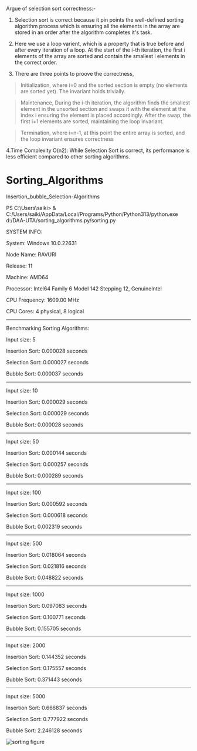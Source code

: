 Argue of selection sort correctness:-

1. Selection sort is correct because it pin points the well-defined sorting algorithm process which is ensuring all the elements in the array are stored in an order after the algorithm completes it's task.

2. Here we use a loop varient, which is a property that is true before and after every iteration of a loop.
At the start of the i-th iteration, the first i elements of the array are sorted and contain the smallest i elements in the correct order.


3. There are three points to proove the correctness,

> Initialization, where i=0 and the sorted section is empty (no elements are sorted yet). The invariant holds trivially.

> Maintenance, During the i-th iteration, the algorithm finds the smallest element in the unsorted section and swaps it with the element at the index i ensuring the element is placed accordingly. After the swap, the first i+1 elements are sorted, maintaining the loop invariant.
 
> Termination, where i=n-1, at this point the entire array is sorted, and the loop invariant ensures correctness

4.Time Complexity O(n2): While Selection Sort is correct, its performance is less efficient compared to other sorting algorithms.

# Sorting_Algorithms
Insertion_bubble_Selection-Algorithms

PS C:\Users\saiki> & C:/Users/saiki/AppData/Local/Programs/Python/Python313/python.exe d:/DAA-UTA/sorting_algorithms.py/sorting.py


SYSTEM INFO:

System: Windows 10.0.22631

Node Name: RAVURI

Release: 11

Machine: AMD64

Processor: Intel64 Family 6 Model 142 Stepping 12, GenuineIntel

CPU Frequency: 1609.00 MHz

CPU Cores: 4 physical, 8 logical

--------------------------------------------------------------------------------------------------------------------------------------------------------------------
Benchmarking Sorting Algorithms:

Input size: 5

Insertion Sort: 0.000028 seconds

Selection Sort: 0.000027 seconds 

Bubble Sort: 0.000037 seconds

------------------------------

Input size: 10 

Insertion Sort: 0.000029 seconds

Selection Sort: 0.000029 seconds

Bubble Sort: 0.000028 seconds

-----------------------------

Input size: 50

Insertion Sort: 0.000144 seconds

Selection Sort: 0.000257 seconds

Bubble Sort: 0.000289 seconds

-----------------------------

Input size: 100

Insertion Sort: 0.000592 seconds

Selection Sort: 0.000618 seconds

Bubble Sort: 0.002319 seconds

-----------------------------

Input size: 500

Insertion Sort: 0.018064 seconds

Selection Sort: 0.021816 seconds

Bubble Sort: 0.048822 seconds

-----------------------------

Input size: 1000

Insertion Sort: 0.097083 seconds

Selection Sort: 0.100771 seconds

Bubble Sort: 0.155705 seconds

-----------------------------

Input size: 2000

Insertion Sort: 0.144352 seconds

Selection Sort: 0.175557 seconds

Bubble Sort: 0.371443 seconds

-----------------------------

Input size: 5000

Insertion Sort: 0.666837 seconds

Selection Sort: 0.777922 seconds

Bubble Sort: 2.246128 seconds

![sorting figure](https://github.com/user-attachments/assets/e0fb74ad-7a60-47e7-8e7f-8c1fe8a425bb)
